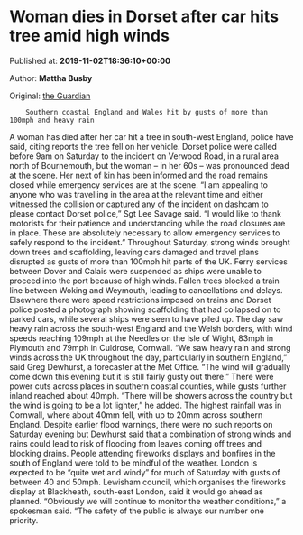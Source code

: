 
# Woman dies in Dorset after car hits tree amid high winds

Published at: **2019-11-02T18:36:10+00:00**

Author: **Mattha Busby**

Original: [the Guardian](https://www.theguardian.com/uk-news/2019/nov/02/uk-weather-gales-bring-down-trees-and-scaffolding-flooding-forecast)


        Southern coastal England and Wales hit by gusts of more than 100mph and heavy rain
      
A woman has died after her car hit a tree in south-west England, police have said, citing reports the tree fell on her vehicle.
Dorset police were called before 9am on Saturday to the incident on Verwood Road, in a rural area north of Bournemouth, but the woman – in her 60s – was pronounced dead at the scene.
Her next of kin has been informed and the road remains closed while emergency services are at the scene. “I am appealing to anyone who was travelling in the area at the relevant time and either witnessed the collision or captured any of the incident on dashcam to please contact Dorset police,” Sgt Lee Savage said.
“I would like to thank motorists for their patience and understanding while the road closures are in place. These are absolutely necessary to allow emergency services to safely respond to the incident.”
Throughout Saturday, strong winds brought down trees and scaffolding, leaving cars damaged and travel plans disrupted as gusts of more than 100mph hit parts of the UK.
Ferry services between Dover and Calais were suspended as ships were unable to proceed into the port because of high winds. Fallen trees blocked a train line between Woking and Weymouth, leading to cancellations and delays.
Elsewhere there were speed restrictions imposed on trains and Dorset police posted a photograph showing scaffolding that had collapsed on to parked cars, while several ships were seen to have piled up.
The day saw heavy rain across the south-west England and the Welsh borders, with wind speeds reaching 109mph at the Needles on the Isle of Wight, 83mph in Plymouth and 79mph in Culdrose, Cornwall.
“We saw heavy rain and strong winds across the UK throughout the day, particularly in southern England,” said Greg Dewhurst, a forecaster at the Met Office. “The wind will gradually come down this evening but it is still fairly gusty out there.”
There were power cuts across places in southern coastal counties, while gusts further inland reached about 40mph. “There will be showers across the country but the wind is going to be a lot lighter,” he added.
The highest rainfall was in Cornwall, where about 40mm fell, with up to 20mm across southern England. Despite earlier flood warnings, there were no such reports on Saturday evening but Dewhurst said that a combination of strong winds and rains could lead to risk of flooding from leaves coming off trees and blocking drains.
People attending fireworks displays and bonfires in the south of England were told to be mindful of the weather. London is expected to be “quite wet and windy” for much of Saturday with gusts of between 40 and 50mph.
Lewisham council, which organises the fireworks display at Blackheath, south-east London, said it would go ahead as planned. “Obviously we will continue to monitor the weather conditions,” a spokesman said. “The safety of the public is always our number one priority.
